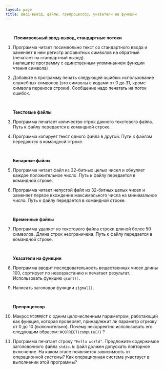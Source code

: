 ```yaml
---
layout: page
title: Ввод-вывод, файлы, препроцессор, указатели на функции
---
```


&nbsp;

<div style="margin-left: 2em"><p><strong>Посимвольный ввод-вывод, стандартные потоки</strong></p></div>

1. Программа читает посимвольно текст
   со стандартного ввода и заменяет в
   нем регистр алфавитных символов на
   обратный (печатает на стандартный вывод).  
   (напишите программу с единственным
   упоминанием функции чтения символа)

1. Добавьте в программу печать следующей
   ошибки: использование служебных символов
   (это символы с кодами от 0 до 31, кроме
   символа переноса строки). Сообщение
   надо печатать на поток ошибок.


   &nbsp;

   **Текстовые файлы**

1. Программа печатает количество строк
   данного текстового файла. Путь к файлу
   передается в командной строке.

1. Программа копирует текст одного файла
   в другой. Пути к файлам передаются в
   командной строке.


   &nbsp;

   **Бинарные файлы**

1. Программа читает файл из 32-битных целых
   чисел и обнуляет каждое положительное
   число. Путь к файлу передается в
   командной строке.

1. Программа читает непустой файл из 32-битных
   целых чисел и заменяет первое вхождение
   максимального числа на минимальное число.
   Путь к файлу передается в командной строке.


   &nbsp;

   **Временные файлы**

1. Программа удаляет из текстового файла строки
   длиной более 50 символов. Длина строк
   неограничена. Путь к файлу передается в
   командной строке.


   &nbsp;

   **Указатели на функции**

1. Программа вводит последовательность вещественных
   чисел длины 100, сортирует по невозрастанию
   и печатает результат. Использовать функцию `qsort()`.

2. Написать заголовок функции `signal()`.


   &nbsp;

   **Препроцессор**

1. Макрос `WCORRECT` с одним целочисленным параметром,
   работающий как функция, которая проверяет, принадлежит
   ли параметр отрезку от 0 до 10 (включительно). 
   Почему некорректно использовать его следующим образом:
   `WCORRECT(compute())` ?

1. Программа печатает строку `"Hello world"`. Предложите
   содержимое заголовочного файла `stdio.h`: файл должен
   допускать повторное включение. 
   На каком этапе появляется зависимость от операционной
   системы? Как операционная система участвует в
   выполнении этой программы?
